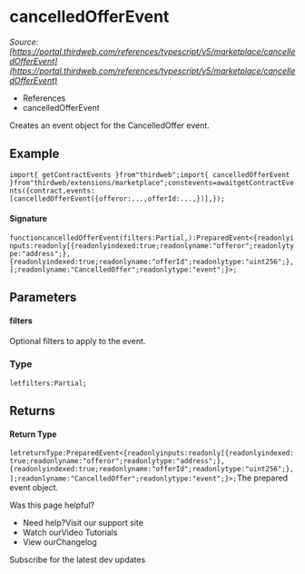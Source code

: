 # cancelledOfferEvent

*Source: [https://portal.thirdweb.com/references/typescript/v5/marketplace/cancelledOfferEvent](https://portal.thirdweb.com/references/typescript/v5/marketplace/cancelledOfferEvent)*

* References
* cancelledOfferEvent

Creates an event object for the CancelledOffer event.

## Example

`import{ getContractEvents }from"thirdweb";import{ cancelledOfferEvent }from"thirdweb/extensions/marketplace";constevents=awaitgetContractEvents({contract,events: [cancelledOfferEvent({offeror:...,offerId:...,})],});`
#### Signature

`functioncancelledOfferEvent(filters:Partial,):PreparedEvent<{readonlyinputs:readonly[{readonlyindexed:true;readonlyname:"offeror";readonlytype:"address";},{readonlyindexed:true;readonlyname:"offerId";readonlytype:"uint256";},];readonlyname:"CancelledOffer";readonlytype:"event";}>;`
## Parameters

#### filters

Optional filters to apply to the event.

### Type

`letfilters:Partial;`
## Returns

#### Return Type

`letreturnType:PreparedEvent<{readonlyinputs:readonly[{readonlyindexed:true;readonlyname:"offeror";readonlytype:"address";},{readonlyindexed:true;readonlyname:"offerId";readonlytype:"uint256";},];readonlyname:"CancelledOffer";readonlytype:"event";}>;`The prepared event object.

Was this page helpful?

* Need help?Visit our support site
* Watch ourVideo Tutorials
* View ourChangelog

Subscribe for the latest dev updates

